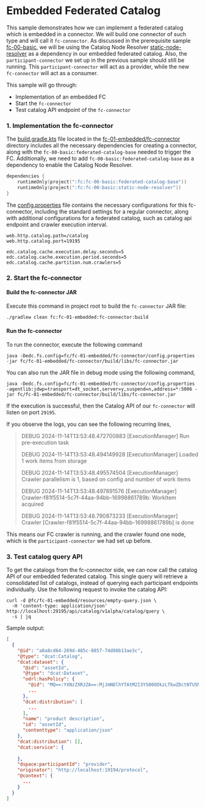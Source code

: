 # Embedded Federated Catalog

This sample demonstrates how we can implement a federated catalog which is embedded in a connector.
We will build one connector of such type and will call it `fc-connector`.
As discussed in the prerequisite sample [fc-00-basic](../fc-00-basic), we will be using the Catalog Node Resolver 
[static-node-resolver](../../fc/fc-00-basic/static-node-resolver) as a dependency in our embedded federated catalog. 
Also, the `participant-connector` we set up in the previous sample should still be running. 
This `participant-connector` will act as a provider, while the new `fc-connector` will act as a consumer.


This sample will go through:

* Implementation of an embedded FC
* Start the `fc-connector`
* Test catalog API endpoint of the `fc-connector`


### 1. Implementation the fc-connector
The [build.gradle.kts](../../fc/fc-01-embedded/fc-connector/build.gradle.kts) file located in the [fc-01-embedded/fc-connector](../fc-01-embedded/fc-connector) 
directory includes all the necessary dependencies for creating a connector, along with the `fc-00-basic:federated-catalog-base` 
needed to trigger the FC. Additionally, we need to add `fc-00-basic:federated-catalog-base` as a dependency to enable the Catalog Node Resolver.

```kotlin
dependencies {
    runtimeOnly(project(":fc:fc-00-basic:federated-catalog-base"))
    runtimeOnly(project(":fc:fc-00-basic:static-node-resolver"))
}
```

The [config.properties](../../fc/fc-01-embedded/fc-connector/config.properties) file contains the necessary configurations 
for this fc-connector, including the standard settings for a regular connector, along with additional configurations for a 
federated catalog, such as catalog api endpoint and crawler execution interval.

```properties
web.http.catalog.path=/catalog
web.http.catalog.port=19195

edc.catalog.cache.execution.delay.seconds=5
edc.catalog.cache.execution.period.seconds=5
edc.catalog.cache.partition.num.crawlers=5
```

### 2. Start the fc-connector
#### Build the fc-connector JAR
Execute this command in project root to build the `fc-connector` JAR file:

```bash
./gradlew clean fc:fc-01-embedded:fc-connector:build
```


#### Run the fc-connector

To run the connector, execute the following command

```shell
java -Dedc.fs.config=fc/fc-01-embedded/fc-connector/config.properties -jar fc/fc-01-embedded/fc-connector/build/libs/fc-connector.jar
```
You can also run the JAR file in debug mode using the following command,
```shell
java -Dedc.fs.config=fc/fc-01-embedded/fc-connector/config.properties -agentlib:jdwp=transport=dt_socket,server=y,suspend=n,address=*:5006 -jar fc/fc-01-embedded/fc-connector/build/libs/fc-connector.jar
```
If the execution is successful, then the Catalog API of our `fc-connector` will listen on port `29195`.

If you observe the logs, you can see the following recurring lines,

> DEBUG 2024-11-14T13:53:48.472700883 [ExecutionManager] Run pre-execution task
>
>DEBUG 2024-11-14T13:53:48.494149928 [ExecutionManager] Loaded 1 work items from storage
>
>DEBUG 2024-11-14T13:53:48.495574504 [ExecutionManager] Crawler parallelism is 1, based on config and number of work items
>
>DEBUG 2024-11-14T13:53:48.497891576 [ExecutionManager] Crawler-f81f5514-5c7f-44aa-94bb-16998861789b: WorkItem acquired
>
>DEBUG 2024-11-14T13:53:48.790873233 [ExecutionManager] Crawler [Crawler-f81f5514-5c7f-44aa-94bb-16998861789b] is done


This means our FC crawler is running, and the crawler found one node, which is the `participant-connector` we had set up before.



### 3. Test catalog query API

To get the catalogs from the fc-connector side, we can now call the catalog API of our embedded federated catalog. 
This single query will retrieve a consolidated list of catalogs, instead of querying each participant endpoints individually. 
Use the following request to invoke the catalog API:

```http request
curl -d @fc/fc-01-embedded/resources/empty-query.json \
  -H 'content-type: application/json' http://localhost:29195/api/catalog/v1alpha/catalog/query \
  -s | jq
```

Sample output:
```json
[
  {
    "@id": "a8a8cd64-269d-485c-8857-74d08b13ae3c",
    "@type": "dcat:Catalog",
    "dcat:dataset": {
      "@id": "assetId",
      "@type": "dcat:Dataset",
      "odrl:hasPolicy": {
        "@id": "MQ==:YXNzZXRJZA==:MjJmNDlhYTAtM2I3YS00ODkzLTkwZDctNTU5MTZhNmViOWJk",
        ...
      },
      "dcat:distribution": [
        ...
      ],
      "name": "product description",
      "id": "assetId",
      "contenttype": "application/json"
    },
    "dcat:distribution": [],
    "dcat:service": {
      
    },
    "dspace:participantId": "provider",
    "originator": "http://localhost:19194/protocol",
    "@context": {
      ...
    }
  }
]
```